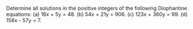 Determine all solutions in the positive integers of the following Diophantine equations:
(a) 18x + 5y = 48.
(b) 54x + 21y = 906.
(c) 123x + 360y = 99.
(d) 158x - 57y = 7.